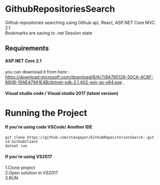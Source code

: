 # GithubRepositoriesSearch

Github repositories searching using Github api, React, ASP.NET Core MVC 2.1 <br />
Bookmarks are saving to .net Session state

## Requirements

#### ASP.NET Core 2.1

you can download it from here : 
https://download.microsoft.com/download/8/A/7/8A765126-50CA-4C6F-890B-19AE47961E4B/dotnet-sdk-2.1.402-win-gs-x64.exe ,

#### Visual studio code / Visual studio 2017 (latest version)

# Running the Project 

 #### If you're using code VSCode/ Another IDE 
 ```
 git clone https://github.com/stavgayer/GithubRepositoriesSearch-.git
 cd GithubClient 
 dotnet run
 ```
 #### If you're using VS2017 
 1.Clone project <br />
 2.Open solution in VS2017 <br />
 3.RUN
